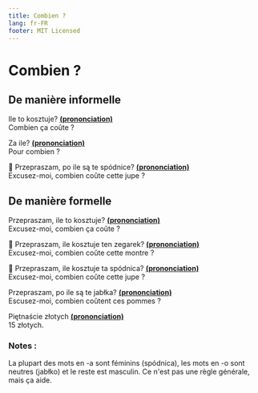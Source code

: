 ```yaml
---
title: Combien ?
lang: fr-FR
footer: MIT Licensed
---
```


# Combien ?
## De manière informelle

Ile to kosztuje? **[(prononciation)](https://voca.ro/16Xk4tsMj5iM)**  
Combien ça coûte ?

Za ile? **[(prononciation)](https://voca.ro/1nM8TTqkBvou)**  
Pour combien ?

:woman: Przepraszam, po ile są te spódnice? **[(prononciation)](https://voca.ro/1n4jt1Va9Xfa)**  
Excusez-moi, combien coûte cette jupe ?

## De manière formelle

Przepraszam, ile to kosztuje? **[(prononciation)](https://voca.ro/173BuDpK2b1H)**  
Excusez-moi, combien ça coûte ?

:man: Przepraszam, ile kosztuje ten zegarek? **[(prononciation)](https://voca.ro/16vC89kFNuhl)**  
Excusez-moi, combien coûte cette montre ?

:woman: Przepraszam, ile kosztuje ta spódnica? **[(prononciation)](https://voca.ro/1mtSm4I9cZ25)**  
Excusez-moi, combien coûte cette jupe ?

Przepraszam, po ile są te jabłka? **[(prononciation)](https://voca.ro/1jVP7THiHmjt)**  
Escusez-moi, combien coûtent ces pommes ?

Piętnaście złotych **[(prononciation)](https://voca.ro/1iyIj9sqZB7y)**  
15 złotych.

### Notes :

La plupart des mots en -a sont féminins (spódnica), les mots en -o sont neutres (jabłko) et le reste est masculin. Ce n'est pas une règle générale, mais ça aide.